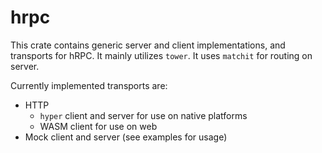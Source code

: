 # hrpc

This crate contains generic server and client implementations, and transports
for hRPC. It mainly utilizes `tower`. It uses `matchit` for routing on server.

Currently implemented transports are:
+ HTTP
    - `hyper` client and server for use on native platforms
    - WASM client for use on web
+ Mock client and server (see examples for usage)